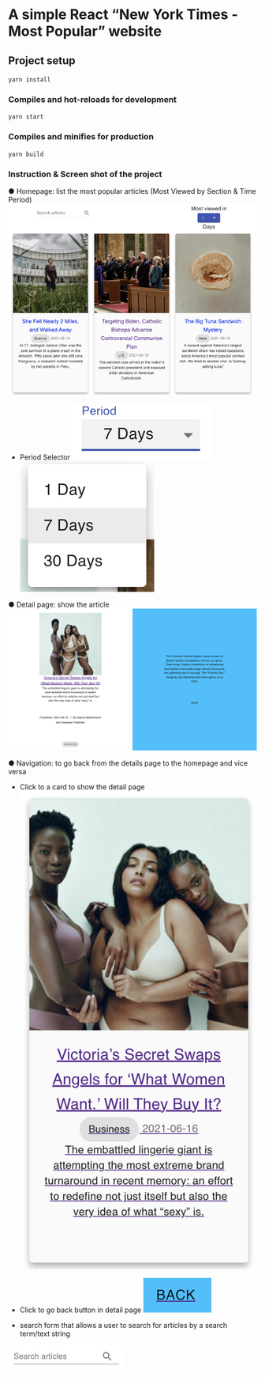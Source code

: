 # A simple React “New York Times - Most Popular” website

## Project setup

```
yarn install
```

### Compiles and hot-reloads for development

```
yarn start
```

### Compiles and minifies for production

```
yarn build
```

### Instruction & Screen shot of the project

● Homepage:​ list the most popular articles (Most Viewed by Section & Time Period)
![HomePage](./assets/HomePage.png)

- Period Selector
  ![PeriodSelector_Closed](./assets/PeriodSelector_Closed.png)
  ![PeriodSelector_Opened](./assets/PeriodSelector_Opened.png)

● Detail page:​ show the article
![DetailPage](./assets/DetailPage.png)

● Navigation:​ to go back from the details page to the homepage and vice versa

- Click to a card to show the detail page
  ![DetailButton](./assets/DetailButton.png)
- Click to go back button in detail page
  ![BackButton](./assets/BackButton.png)

- search form that allows a user to search for articles by a search term/text string

![SearchComponenu](assets/SearchComponent.png)
